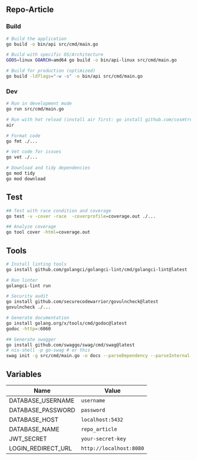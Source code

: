 ## Repo-Article

### Build

```bash
# Build the application
go build -o bin/api src/cmd/main.go

# Build with specific OS/Architecture
GOOS=linux GOARCH=amd64 go build -o bin/api-linux src/cmd/main.go

# Build for production (optimized)
go build -ldflags="-w -s" -o bin/api src/cmd/main.go
```

### Dev

```bash
# Run in development mode
go run src/cmd/main.go

# Run with hot reload (install air first: go install github.com/cosmtrek/air@latest)
air

# Format code
go fmt ./...

# Vet code for issues
go vet ./...

# Download and tidy dependencies
go mod tidy
go mod download
```

## Test

```bash
## Test with race condition and coverage
go test -v -cover -race  -coverprofile=coverage.out ./...

## Analyze coverage
go tool cover -html=coverage.out
```

## Tools

```bash
# Install linting tools
go install github.com/golangci/golangci-lint/cmd/golangci-lint@latest

# Run linter
golangci-lint run

# Security audit
go install github.com/securecodewarrior/govulncheck@latest
govulncheck ./...

# Generate documentation
go install golang.org/x/tools/cmd/godoc@latest
godoc -http=:6060

## Generate swagger
go install github.com/swaggo/swag/cmd/swag@latest
# nix-shell -p go-swag # or this
swag init -g src/cmd/main.go -o docs --parseDependency --parseInternal
```

## Variables

| Name                 | Value                                 |
| -------------------- | ------------------------------------- |
| DATABASE_USERNAME    | `username`                            |
| DATABASE_PASSWORD    | `password`                            |
| DATABASE_HOST        | `localhost:5432`                      |
| DATABASE_NAME        | `repo_article`                        |
| JWT_SECRET           | `your-secret-key`                     |
| LOGIN_REDIRECT_URL   | `http://localhost:8080`               |
